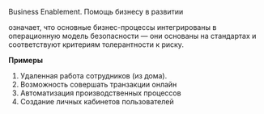 Business Enablement. Помощь бизнесу в развитии

означает, что основные бизнес-процессы интегрированы в операционную модель безопасности — они основаны на стандартах и соответствуют критериям толерантности к риску.

**Примеры**

1. Удаленная работа сотрудников (из дома).
1. Возможность совершать транзакции онлайн
1. Автоматизация производственных процессов
1. Создание личных кабинетов пользователей